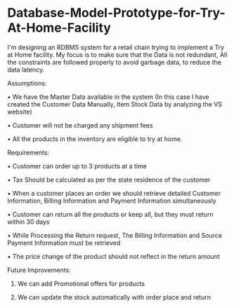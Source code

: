 # Database-Model-Prototype-for-Try-At-Home-Facility
I'm designing an RDBMS system for a retail chain trying to implement a Try at Home facility. My focus is 
to make sure that the Data is not redundant, All the constraints are followed properly to avoid garbage 
data, to reduce the data latency.

Assumptions:

• We have the Master Data available in the system (In this case I have created the Customer Data Manually, Item Stock Data by analyzing the VS website)

• Customer will not be charged any shipment fees

• All the products in the inventory are eligible to try at home.


Requirements:

• Customer can order up to 3 products at a time 

• Tax Should be calculated as per the state residence of the customer

• When a customer places an order we should retrieve detailed Customer Information, Billing Information and Payment Information simultaneously

• Customer can return all the products or keep all, but they must return within 30 days

• While Processing the Return request, The Billing Information and Source Payment Information must be retrieved

• The price change of the product should not reflect in the return amount


Future Improvements:

1. We can add Promotional offers for products

2. We can update the stock automatically with order place and return


